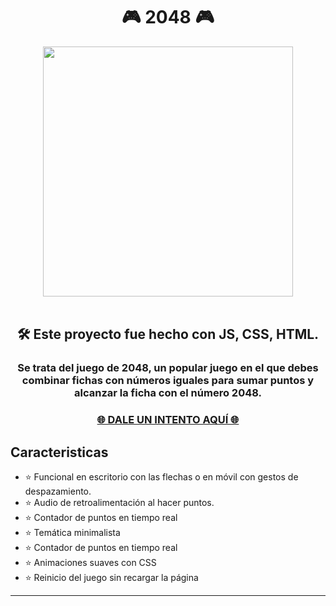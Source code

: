 <h1 align="center">🎮 2048 🎮</h1>
<div align="center" >
    <img src="preview-1.gif" width="400"/>
</div>
<br/>
<h2 align="center">
🛠️ Este proyecto fue hecho con JS, CSS, HTML. 
</h2>

<h3 align="center"> Se trata del juego de 2048, un popular juego en el que debes combinar fichas con números iguales para sumar puntos y alcanzar la ficha con el número 2048. </h3>

<h3 align="center">

**[🌐 DALE UN INTENTO AQUÍ 🌐](https://juego-web-2048.onrender.com/)**

</h3>

## Caracteristicas
- ⭐ Funcional en escritorio con las flechas o en móvil con gestos de despazamiento.
- ⭐ Audio de retroalimentación al hacer puntos.
- ⭐ Contador de puntos en tiempo real
- ⭐ Temática minimalista 
- ⭐ Contador de puntos en tiempo real
- ⭐ Animaciones suaves con CSS
- ⭐ Reinicio del juego sin recargar la página
---

<div align="center">



</div>
